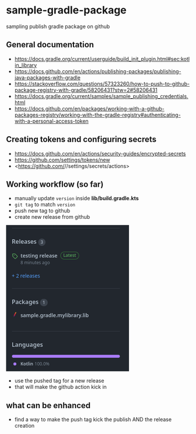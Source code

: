 # sample-gradle-package

sampling publish gradle package on github

## General documentation

- <https://docs.gradle.org/current/userguide/build_init_plugin.html#sec:kotlin_library>
- <https://docs.github.com/en/actions/publishing-packages/publishing-java-packages-with-gradle>
- <https://stackoverflow.com/questions/57323260/how-to-push-to-github-package-registry-with-gradle/58206431?stw=2#58206431>
- <https://docs.gradle.org/current/samples/sample_publishing_credentials.html>
- <https://docs.github.com/en/packages/working-with-a-github-packages-registry/working-with-the-gradle-registry#authenticating-with-a-personal-access-token>

## Creating tokens and configuring secrets

- <https://docs.github.com/en/actions/security-guides/encrypted-secrets>
- <https://github.com/settings/tokens/new>
- <https://github.com/<OWNER>/<REPO>/settings/secrets/actions>

## Working workflow (so far)

- manually update `version` inside **lib/build.gradle.kts**
- `git tag` to match `version`
- push new tag to github
- create new release from github

![new-release.png](imgs/new-release.png)

- use the pushed tag for a new release
- that will make the github action kick in

## what can be enhanced

- find a way to make the push tag kick the publish AND the release creation

